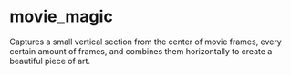 # movie_magic
Captures a small vertical section from the center of movie frames, every certain amount of frames, and combines them horizontally to create a beautiful piece of art.


